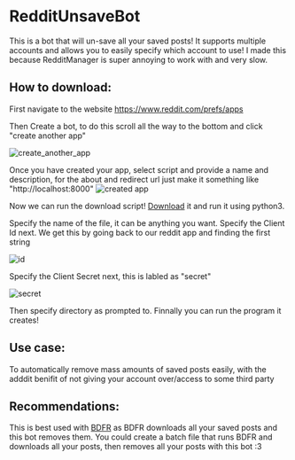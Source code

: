# RedditUnsaveBot
This is a bot that will un-save all your saved posts! It supports multiple accounts and allows you to easily specify which account to use!
I made this because RedditManager is super annoying to work with and very slow.

## How to download:
  First navigate to the website https://www.reddit.com/prefs/apps 
  
  Then Create a bot, to do this scroll all the way to the bottom and click "create another app"
  
  ![create_another_app](https://user-images.githubusercontent.com/113136419/209192264-f2a83c72-20ea-4fd7-acc0-7099b4d309d7.PNG)
  
  Once you have created your app, select script and provide a name and description, for the about and redirect url just make it something like "http://localhost:8000"
  ![created app](https://user-images.githubusercontent.com/113136419/209192738-eb8e4488-d592-4141-b1e3-e3c3a0830e26.PNG)

  Now we can run the download script! [Download](../main/Downloader.py) it and run it using python3.
  
  Specify the name of the file, it can be anything you want. 
  Specify the Client Id next. We get this by going back to our reddit app and finding the first string 
  
  ![id](https://user-images.githubusercontent.com/113136419/209193593-026d537a-72b4-4bda-8753-94ceee22ddbd.PNG)
  
  Specify the Client Secret next, this is labled as "secret" 
  
  ![secret](https://user-images.githubusercontent.com/113136419/209193699-a8a1465d-013e-45b7-a4b5-2025d2dc4a3f.PNG)
  
  Then specify directory as prompted to.
  Finnally you can run the program it creates!

  
## Use case:
  To automatically remove mass amounts of saved posts easily, with the adddit benifit of not giving your account over/access to some third party

## Recommendations:
  This is best used with [BDFR](https://github.com/aliparlakci/bulk-downloader-for-reddit) as BDFR downloads all your saved posts and this bot removes them. You could create a batch file that runs BDFR and downloads all your posts, then removes all your posts with this bot :3
